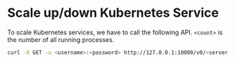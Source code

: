 # Scale up/down Kubernetes Service

To scale Kubernetes services, we have to call the following API. `<count>` is the number of all running processes.

```bash
curl -X GET -u <username>:<password> http://127.0.0.1:10000/v0/<server|agent|etcd>/scale/<count>
```
